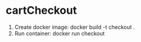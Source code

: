 # cartCheckout

1. Create docker image:
    docker build -t checkout .
2. Run container:
    docker run checkout
